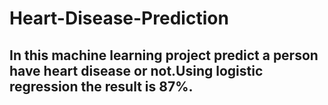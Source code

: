 # Heart-Disease-Prediction
## In this machine learning project predict a person have heart disease or not.Using logistic regression the result is 87%.
